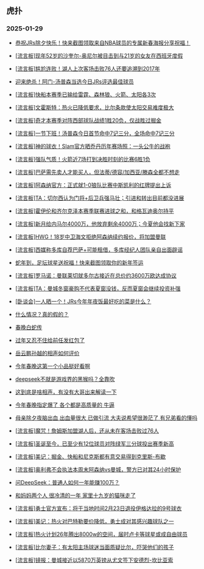 ## 虎扑 
### 2025-01-29

+ [恭祝JRs除夕快乐！快来截图领取来自NBA球员的专属新春海报分享祝福！](https://bbs.hupu.com/630226335.html)

+ [[流言板]现年52岁的沙奎尔-奥尼尔被目击到与21岁的女友在西班牙度假](https://bbs.hupu.com/630227281.html)

+ [[流言板]尴尬连败！湖人上次客场击败76人还要追溯到2017年](https://bbs.hupu.com/630227820.html)

+ [迎来绝杀！阿门-汤普森当选今日JRs评选最佳球员](https://bbs.hupu.com/630226726.html)

+ [[流言板]快船本赛季已输给雷霆、森林狼、火箭、太阳各3次](https://bbs.hupu.com/630227348.html)

+ [[流言板]文霍斯特：热火已降低要求，比尔条款使太阳交易难度极大](https://bbs.hupu.com/630228712.html)

+ [[流言板]奇才本赛季对阵西部球队战绩1胜20负，仅战胜过掘金](https://bbs.hupu.com/630227088.html)

+ [[流言板]一节下班！汤普森今日首节命中7记三分，全场命中7记三分](https://bbs.hupu.com/630226825.html)

+ [[流言板]神的球衣！Slam官方晒乔丹历年赛场照：一头公牛的战袍](https://bbs.hupu.com/630227362.html)

+ [[流言板]强队气质！火箭近7场打到决胜时刻的比赛6胜1负](https://bbs.hupu.com/630227288.html)

+ [[流言板]巴萨需先卖人才能买人，但法蒂/德容/加西亚/滕森全都不想走](https://bbs.hupu.com/630225214.html)

+ [[流言板]阿森纳官方：正式就1-0狼队比赛中斯凯利的红牌提出上诉](https://bbs.hupu.com/630227581.html)

+ [[流言板]TA：切尔西认为门将+后卫兵强马壮；引进和转出目前都没进展](https://bbs.hupu.com/630225051.html)

+ [[流言板]霍伊伦和齐尔克泽本赛季联赛进球之和，和格瓦迪奥尔持平](https://bbs.hupu.com/630221518.html)

+ [[流言板]新月给内马尔4000万，他放弃剩余4000万；今夏他会找新下家](https://bbs.hupu.com/630228114.html)

+ [[流言板]HWG！18岁中卫海文拒绝阿森纳续约报价，将加盟曼联](https://bbs.hupu.com/630228615.html)

+ [[流言板]西媒称多库自荐巴萨+可能租借，多库经纪人团队亲自出面辟谣](https://bbs.hupu.com/630224615.html)

+ [蛇年到，足坛球星送祝福！快来截图领取你的新年签运](https://bbs.hupu.com/630226103.html)

+ [[流言板]罗马诺：曼联莱切就多尔古接近在总价约3600万欧达成协议](https://bbs.hupu.com/630228353.html)

+ [[流言板]TA：曼城冬窗豪购不代表夏窗没钱，反而夏窗会继续投资补强](https://bbs.hupu.com/630225081.html)

+ [[卧谈会]一人晒一个！JRs今年年夜饭最好吃的菜是什么？](https://bbs.hupu.com/630228105.html)

+ [什么情况？真的假的？](https://bbs.hupu.com/630226405.html)

+ [春晚白蛇传](https://bbs.hupu.com/630227355.html)

+ [过年又忍不住给前任发红包了](https://bbs.hupu.com/630228153.html)

+ [岳云鹏孙越的相声如何评价](https://bbs.hupu.com/630227840.html)

+ [今年春晚这第一个小品挺好看啊](https://bbs.hupu.com/630227409.html)

+ [deepseek不就是游戏界的黑猴吗？全靠吹](https://bbs.hupu.com/630227171.html)

+ [这到底是啥相声，有没有大哥出来解读一下](https://bbs.hupu.com/630227720.html)

+ [今年春晚指定爆了 各个都是高质量的 牛逼](https://bbs.hupu.com/630227623.html)

+ [母亲除夕夜脑出血  出血量很大   已做引流   大夫说希望很渺茫了   有兄弟看的懂吗](https://bbs.hupu.com/630228847.html)

+ [[流言板]魔咒！詹姆斯加盟湖人后，还从未在客场击败过76人](https://bbs.hupu.com/630229387.html)

+ [[流言板]圣诞至今，已至少有12位球员对阵绿军三分球投出赛季新高](https://bbs.hupu.com/630229325.html)

+ [[流言板]美记：掘金、快船和尼克斯都有意交易得到克里斯-布歇](https://bbs.hupu.com/630229859.html)

+ [[流言板]奥利弗不会执法本周末阿森纳vs曼城，警方已对其24小时保护](https://bbs.hupu.com/630228068.html)

+ [问DeepSeek：普通人如何一年能赚100万？](https://bbs.hupu.com/630226666.html)

+ [和妈妈两个人 很冷清的一年 家里十九岁的猫咪走了 ](https://bbs.hupu.com/630228603.html)

+ [[流言板]勇士官方宣布：将于当地时间2月23日退役伊格达拉的9号球衣](https://bbs.hupu.com/630230183.html)

+ [[流言板]美记：热火对巴特勒要价降低，勇士成对其感兴趣球队之一](https://bbs.hupu.com/630230080.html)

+ [[流言板]热火计划26年腾出8000w的空间，届时卢卡等球星或成自由球员](https://bbs.hupu.com/630230148.html)

+ [[流言板]比尔妻子：有太阳主场球迷当面质疑比尔，吓哭他们的孩子](https://bbs.hupu.com/630230036.html)

+ [[流言板]镜报：曼城接近以5870万英镑从尤文签下安德烈-坎比亚索](https://bbs.hupu.com/630230048.html)

